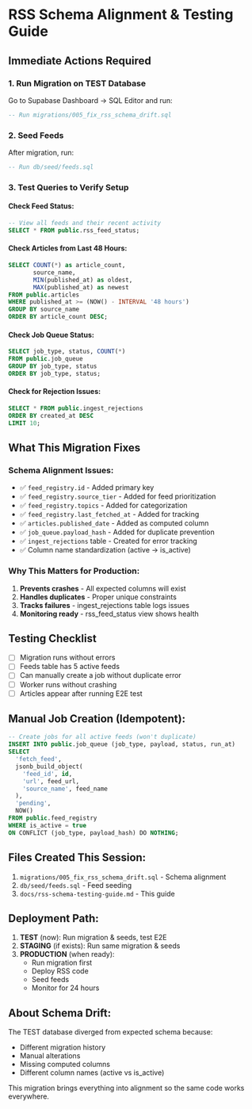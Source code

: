# RSS Schema Alignment & Testing Guide

## Immediate Actions Required

### 1. Run Migration on TEST Database
Go to Supabase Dashboard → SQL Editor and run:
```sql
-- Run migrations/005_fix_rss_schema_drift.sql
```

### 2. Seed Feeds
After migration, run:
```sql
-- Run db/seed/feeds.sql
```

### 3. Test Queries to Verify Setup

#### Check Feed Status:
```sql
-- View all feeds and their recent activity
SELECT * FROM public.rss_feed_status;
```

#### Check Articles from Last 48 Hours:
```sql
SELECT COUNT(*) as article_count, 
       source_name,
       MIN(published_at) as oldest,
       MAX(published_at) as newest
FROM public.articles 
WHERE published_at >= (NOW() - INTERVAL '48 hours')
GROUP BY source_name
ORDER BY article_count DESC;
```

#### Check Job Queue Status:
```sql
SELECT job_type, status, COUNT(*) 
FROM public.job_queue 
GROUP BY job_type, status
ORDER BY job_type, status;
```

#### Check for Rejection Issues:
```sql
SELECT * FROM public.ingest_rejections 
ORDER BY created_at DESC 
LIMIT 10;
```

## What This Migration Fixes

### Schema Alignment Issues:
- ✅ `feed_registry.id` - Added primary key
- ✅ `feed_registry.source_tier` - Added for feed prioritization  
- ✅ `feed_registry.topics` - Added for categorization
- ✅ `feed_registry.last_fetched_at` - Added for tracking
- ✅ `articles.published_date` - Added as computed column
- ✅ `job_queue.payload_hash` - Added for duplicate prevention
- ✅ `ingest_rejections` table - Created for error tracking
- ✅ Column name standardization (active → is_active)

### Why This Matters for Production:
1. **Prevents crashes** - All expected columns will exist
2. **Handles duplicates** - Proper unique constraints
3. **Tracks failures** - ingest_rejections table logs issues
4. **Monitoring ready** - rss_feed_status view shows health

## Testing Checklist

- [ ] Migration runs without errors
- [ ] Feeds table has 5 active feeds
- [ ] Can manually create a job without duplicate error
- [ ] Worker runs without crashing
- [ ] Articles appear after running E2E test

## Manual Job Creation (Idempotent):
```sql
-- Create jobs for all active feeds (won't duplicate)
INSERT INTO public.job_queue (job_type, payload, status, run_at)
SELECT 
  'fetch_feed',
  jsonb_build_object(
    'feed_id', id,
    'url', feed_url, 
    'source_name', feed_name
  ),
  'pending',
  NOW()
FROM public.feed_registry
WHERE is_active = true
ON CONFLICT (job_type, payload_hash) DO NOTHING;
```

## Files Created This Session:
1. `migrations/005_fix_rss_schema_drift.sql` - Schema alignment
2. `db/seed/feeds.sql` - Feed seeding  
3. `docs/rss-schema-testing-guide.md` - This guide

## Deployment Path:
1. **TEST** (now): Run migration & seeds, test E2E
2. **STAGING** (if exists): Run same migration & seeds
3. **PRODUCTION** (when ready): 
   - Run migration first
   - Deploy RSS code
   - Seed feeds
   - Monitor for 24 hours

## About Schema Drift:
The TEST database diverged from expected schema because:
- Different migration history
- Manual alterations
- Missing computed columns
- Different column names (active vs is_active)

This migration brings everything into alignment so the same code works everywhere.

